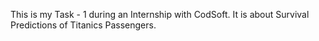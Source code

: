 This is my Task - 1 during an Internship with CodSoft.
It is about Survival Predictions of Titanics Passengers.
